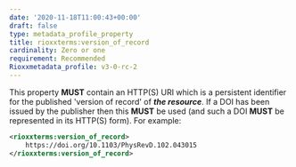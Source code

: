 ```yaml
---
date: '2020-11-18T11:00:43+00:00'
draft: false
type: metadata_profile_property
title: rioxxterms:version_of_record
cardinality: Zero or one
requirement: Recommended
Rioxxmetadata_profile: v3-0-rc-2
---
```

This property **MUST** contain an HTTP(S) URI which is a persistent identifier for the published 'version of record' of ***the resource***. If a DOI has been issued by the publisher then this **MUST** be used (and such a DOI **MUST** be represented in its HTTP(S) form). For example:

```xml
<rioxxterms:version_of_record>
    https://doi.org/10.1103/PhysRevD.102.043015
</rioxxterms:version_of_record>
```

